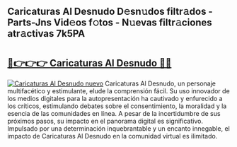 ## Caricaturas Al Desnudo D𝚎sn𝚞dos filtr𝚊dos - Parts-Jns Vid𝚎os f𝚘tos - N𝚞evas filtr𝚊ciones atr𝚊ctivas 7k5PA

# <h2><a href="http://mb480t.tromn.icu/?c=Caricaturas+Al+Desnudo">🔗👉👉👉 Caricaturas Al Desnudo 🔗🔗</a></h2>

[![Caricaturas Al Desnudo nuevo](https://i.imgur.com/pEAQMta.gif)](http://mb480t.tromn.icu/?c=Caricaturas+Al+Desnudo)
Caricaturas Al Desnudo, un personaje multifacético y estimulante, elude la comprensión fácil. Su uso innovador de los medios digitales para la autopresentación ha cautivado y enfurecido a los críticos, estimulando debates sobre el consentimiento, la moralidad y la esencia de las comunidades en línea. A pesar de la incertidumbre de sus próximos pasos, su impacto en el panorama digital es significativo. Impulsado por una determinación inquebrantable y un encanto innegable, el impacto de Caricaturas Al Desnudo en la comunidad virtual es ilimitado.
